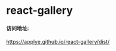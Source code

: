 # react-gallery
#### 访问地址:
  <a href="https://applye.github.io/react-gallery/dist/" target="_blank">https://applye.github.io/react-gallery/dist/</a>
